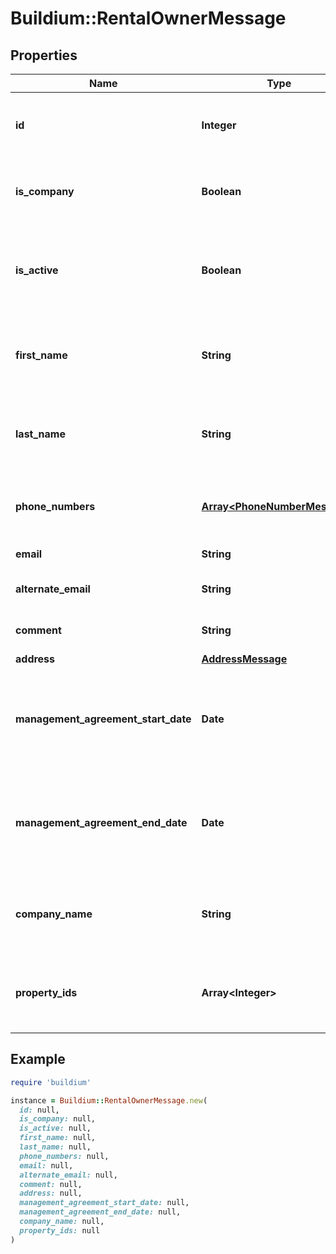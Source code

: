 # Buildium::RentalOwnerMessage

## Properties

| Name | Type | Description | Notes |
| ---- | ---- | ----------- | ----- |
| **id** | **Integer** | Rental property owner unique identifier. | [optional] |
| **is_company** | **Boolean** | Indicates whether the rental owner is a company. | [optional] |
| **is_active** | **Boolean** | Indicates whether the rental owner is active within the Buildium platform. | [optional] |
| **first_name** | **String** | First name of the rental owner. Empty if &#x60;IsCompany&#x60; is &#x60;true&#x60;. | [optional] |
| **last_name** | **String** | Last name of the rental owner. Empty if &#x60;IsCompany&#x60; is &#x60;true&#x60;. | [optional] |
| **phone_numbers** | [**Array&lt;PhoneNumberMessage&gt;**](PhoneNumberMessage.md) | Phone numbers associated with the rental owner. | [optional] |
| **email** | **String** | Email of the rental owner. | [optional] |
| **alternate_email** | **String** | Alternate email of the rental owner. | [optional] |
| **comment** | **String** | Comments about the rental owner. | [optional] |
| **address** | [**AddressMessage**](AddressMessage.md) |  | [optional] |
| **management_agreement_start_date** | **Date** | Start date of the management agreement with the rental owner. Null if value is not set. | [optional] |
| **management_agreement_end_date** | **Date** | End date of the management agreement with the rental owner. Null if value is not set. | [optional] |
| **company_name** | **String** | Company name of the rental owner. Empty if &#x60;IsCompany&#x60; is &#x60;false&#x60;. | [optional] |
| **property_ids** | **Array&lt;Integer&gt;** | A list of rental property ID&#39;s associated with this rental owner. | [optional] |

## Example

```ruby
require 'buildium'

instance = Buildium::RentalOwnerMessage.new(
  id: null,
  is_company: null,
  is_active: null,
  first_name: null,
  last_name: null,
  phone_numbers: null,
  email: null,
  alternate_email: null,
  comment: null,
  address: null,
  management_agreement_start_date: null,
  management_agreement_end_date: null,
  company_name: null,
  property_ids: null
)
```


